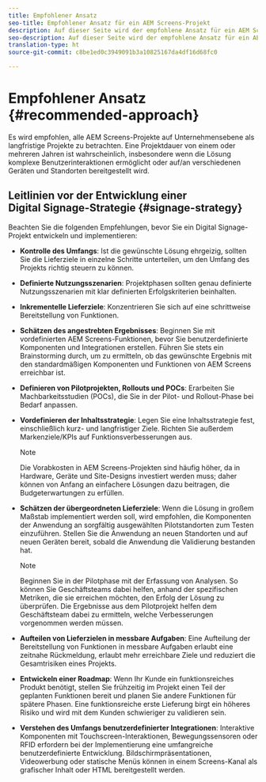 ```yaml
---
title: Empfohlener Ansatz
seo-title: Empfohlener Ansatz für ein AEM Screens-Projekt
description: Auf dieser Seite wird der empfohlene Ansatz für ein AEM Screens-Projekt beschrieben.
seo-description: Auf dieser Seite wird der empfohlene Ansatz für ein AEM Screens-Projekt beschrieben.
translation-type: ht
source-git-commit: c8be1ed0c3949091b3a10825167da4df16d68fc0

---
```



# Empfohlener Ansatz {#recommended-approach}

Es wird empfohlen, alle AEM Screens-Projekte auf Unternehmensebene als langfristige Projekte zu betrachten. Eine Projektdauer von einem oder mehreren Jahren ist wahrscheinlich, insbesondere wenn die Lösung komplexe Benutzerinteraktionen ermöglicht oder auf/an verschiedenen Geräten und Standorten bereitgestellt wird.

## Leitlinien vor der Entwicklung einer Digital Signage-Strategie {#signage-strategy}

Beachten Sie die folgenden Empfehlungen, bevor Sie ein Digital Signage-Projekt entwickeln und implementieren:

* **Kontrolle des Umfangs**:
Ist die gewünschte Lösung ehrgeizig, sollten Sie die Lieferziele in einzelne Schritte unterteilen, um den Umfang des Projekts richtig steuern zu können.

* **Definierte Nutzungsszenarien**:
Projektphasen sollten genau definierte Nutzungsszenarien mit klar definierten Erfolgskriterien beinhalten.

* **Inkrementelle Lieferziele**:
Konzentrieren Sie sich auf eine schrittweise Bereitstellung von Funktionen.

* **Schätzen des angestrebten Ergebnisses**:
Beginnen Sie mit vordefinierten AEM Screens-Funktionen, bevor Sie benutzerdefinierte Komponenten und Integrationen erstellen. Führen Sie stets ein Brainstorming durch, um zu ermitteln, ob das gewünschte Ergebnis mit den standardmäßigen Komponenten und Funktionen von AEM Screens erreichbar ist.

* **Definieren von Pilotprojekten, Rollouts und POCs**:
Erarbeiten Sie Machbarkeitsstudien (POCs), die Sie in der Pilot- und Rollout-Phase bei Bedarf anpassen.

* **Vordefinieren der Inhaltsstrategie**:
Legen Sie eine Inhaltsstrategie fest, einschließlich kurz- und langfristiger Ziele. Richten Sie außerdem Markenziele/KPIs auf Funktionsverbesserungen aus.

   >[!NOTE]
   >
   > Die Vorabkosten in AEM Screens-Projekten sind häufig höher, da in Hardware, Geräte und Site-Designs investiert werden muss; daher können von Anfang an einfachere Lösungen dazu beitragen, die Budgeterwartungen zu erfüllen.

* **Schätzen der übergeordneten Lieferziele**:
Wenn die Lösung in großem Maßstab implementiert werden soll, wird empfohlen, die Komponenten der Anwendung an sorgfältig ausgewählten Pilotstandorten zum Testen einzuführen. Stellen Sie die Anwendung an neuen Standorten und auf neuen Geräten bereit, sobald die Anwendung die Validierung bestanden hat.

   >[!NOTE]
   >
   > Beginnen Sie in der Pilotphase mit der Erfassung von Analysen. So können Sie Geschäftsteams dabei helfen, anhand der spezifischen Metriken, die sie erreichen möchten, den Erfolg der Lösung zu überprüfen. Die Ergebnisse aus dem Pilotprojekt helfen dem Geschäftsteam dabei zu ermitteln, welche Verbesserungen vorgenommen werden müssen.

* **Aufteilen von Lieferzielen in messbare Aufgaben**:
Eine Aufteilung der Bereitstellung von Funktionen in messbare Aufgaben erlaubt eine zeitnahe Rückmeldung, erlaubt mehr erreichbare Ziele und reduziert die Gesamtrisiken eines Projekts.

* **Entwickeln einer Roadmap**:
Wenn Ihr Kunde ein funktionsreiches Produkt benötigt, stellen Sie frühzeitig im Projekt einen Teil der geplanten Funktionen bereit und planen Sie andere Funktionen für spätere Phasen. Eine funktionsreiche erste Lieferung birgt ein höheres Risiko und wird mit dem Kunden schwieriger zu validieren sein.

* **Verstehen des Umfangs benutzerdefinierter Integrationen**:
Interaktive Komponenten mit Touchscreen-Interaktionen, Bewegungssensoren oder RFID erfordern bei der Implementierung eine umfangreiche benutzerdefinierte Entwicklung. Bildschirmpräsentationen, Videowerbung oder statische Menüs können in einem Screens-Kanal als grafischer Inhalt oder HTML bereitgestellt werden.

